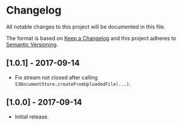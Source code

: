 # Changelog

All notable changes to this project will be documented in this file.

The format is based on [Keep a Changelog](http://keepachangelog.com/) and this project adheres to
[Semantic Versioning](http://semver.org/).

## [1.0.1] - 2017-09-14
 * Fix stream not closed after calling `S3DocumentStore.createFromUploadedFile(...)`.

## [1.0.0] - 2017-09-14

* Initial release.
